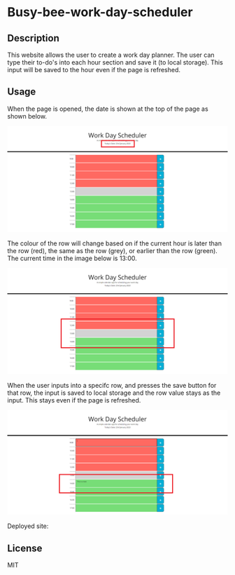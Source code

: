 # Busy-bee-work-day-scheduler

## Description

This website allows the user to create a work day planner. The user can type their to-do's into each hour section and save it (to local storage). This input will be saved to the hour even if the page is refreshed.

## Usage

When the page is opened, the date is shown at the top of the page as shown below.

<img src="./images/todaysdate.png">

The colour of the row will change based on if the current hour is later than the row (red), the same as the row (grey), or earlier than the row (green). The current time in the image below is 13:00.

<img src="./images/colourchange.png">

When the user inputs into a specifc row, and presses the save button for that row, the input is saved to local storage and the row value stays as the input. This stays even if the page is refreshed.

<img src="./images/input.png">

Deployed site:

## License

MIT